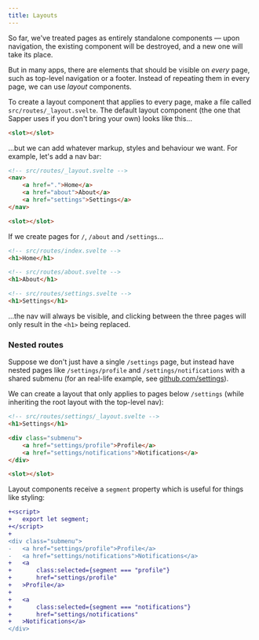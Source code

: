 ```yaml
---
title: Layouts
---
```


So far, we've treated pages as entirely standalone components — upon navigation, the existing component will be destroyed, and a new one will take its place.

But in many apps, there are elements that should be visible on *every* page, such as top-level navigation or a footer. Instead of repeating them in every page, we can use *layout* components.

To create a layout component that applies to every page, make a file called `src/routes/_layout.svelte`. The default layout component (the one that Sapper uses if you don't bring your own) looks like this...

```html
<slot></slot>
```

...but we can add whatever markup, styles and behaviour we want. For example, let's add a nav bar:

```html
<!-- src/routes/_layout.svelte -->
<nav>
	<a href=".">Home</a>
	<a href="about">About</a>
	<a href="settings">Settings</a>
</nav>

<slot></slot>
```

If we create pages for `/`, `/about` and `/settings`...

```html
<!-- src/routes/index.svelte -->
<h1>Home</h1>
```

```html
<!-- src/routes/about.svelte -->
<h1>About</h1>
```

```html
<!-- src/routes/settings.svelte -->
<h1>Settings</h1>
```

...the nav will always be visible, and clicking between the three pages will only result in the `<h1>` being replaced.


### Nested routes

Suppose we don't just have a single `/settings` page, but instead have nested pages like `/settings/profile` and `/settings/notifications` with a shared submenu (for an real-life example, see [github.com/settings](https://github.com/settings)).

We can create a layout that only applies to pages below `/settings` (while inheriting the root layout with the top-level nav):

```html
<!-- src/routes/settings/_layout.svelte -->
<h1>Settings</h1>

<div class="submenu">
	<a href="settings/profile">Profile</a>
	<a href="settings/notifications">Notifications</a>
</div>

<slot></slot>
```

Layout components receive a `segment` property which is useful for things like styling:

```diff
+<script>
+	export let segment;
+</script>
+
<div class="submenu">
-	<a href="settings/profile">Profile</a>
-	<a href="settings/notifications">Notifications</a>
+	<a
+		class:selected={segment === "profile"}
+		href="settings/profile"
+	>Profile</a>
+
+	<a
+		class:selected={segment === "notifications"}
+		href="settings/notifications"
+	>Notifications</a>
</div>
```